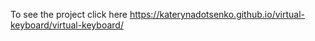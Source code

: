 To see the project click here https://katerynadotsenko.github.io/virtual-keyboard/virtual-keyboard/
